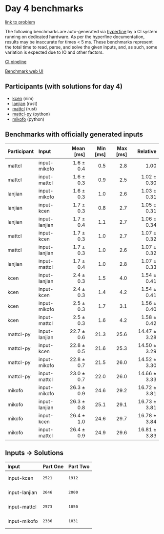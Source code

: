 # Day 4 benchmarks

[link to problem](https://adventofcode.com/2024/day/4)

The following benchmarks are auto-generated via
[hyperfine](https://github.com/sharkdp/hyperfine) by a CI system running on
dedicated hardware. As per the hyperfine documentation, results may be
inaccurate for times < 5 ms. These benchmarks represent the total time to read,
parse, and solve the given inputs, and, as such, some variation is expected due
to IO and other factors.

[CI pipeline](http://ci.papercode.net:8080/teams/main/pipelines/aoc2024)

[Benchmark web UI](https://aoc.ancalagon.black)


## Participants (with solutions for day 4)

- [kcen](https://github.com/kcen/aoc2024) (nim)
- [lanjian](https://github.com/lanjian/aoc-2024) (rust)
- [mattcl](https://github.com/mattcl/aoc2024) (rust)
- [mattcl-py](https://github.com/mattcl/aoc2024-py) (python)
- [mikofo](https://github.com/mikofo/aoc2024) (python)


## Benchmarks with officially generated inputs

| Participant | Input | Mean [ms] | Min [ms] | Max [ms] | Relative |
|:---|:---|---:|---:|---:|---:|
| mattcl | input-mikofo | 1.6 ± 0.4 | 0.5 | 2.8 | 1.00 |
| mattcl | input-mattcl | 1.6 ± 0.3 | 0.9 | 2.5 | 1.02 ± 0.30 |
| lanjian | input-mikofo | 1.6 ± 0.3 | 1.0 | 2.6 | 1.03 ± 0.31 |
| lanjian | input-kcen | 1.7 ± 0.3 | 0.8 | 2.7 | 1.05 ± 0.31 |
| lanjian | input-lanjian | 1.7 ± 0.4 | 1.1 | 2.7 | 1.06 ± 0.34 |
| mattcl | input-kcen | 1.7 ± 0.3 | 1.0 | 2.7 | 1.07 ± 0.32 |
| mattcl | input-lanjian | 1.7 ± 0.3 | 1.0 | 2.6 | 1.07 ± 0.32 |
| lanjian | input-mattcl | 1.7 ± 0.4 | 1.0 | 2.8 | 1.07 ± 0.33 |
| kcen | input-lanjian | 2.4 ± 0.3 | 1.5 | 4.0 | 1.54 ± 0.41 |
| kcen | input-kcen | 2.4 ± 0.3 | 1.4 | 4.2 | 1.54 ± 0.41 |
| kcen | input-mikofo | 2.5 ± 0.3 | 1.7 | 3.1 | 1.56 ± 0.40 |
| kcen | input-mattcl | 2.5 ± 0.3 | 1.6 | 4.2 | 1.58 ± 0.42 |
| mattcl-py | input-lanjian | 22.7 ± 0.6 | 21.3 | 25.6 | 14.47 ± 3.28 |
| mattcl-py | input-kcen | 22.8 ± 0.5 | 21.6 | 25.3 | 14.50 ± 3.29 |
| mattcl-py | input-mikofo | 22.8 ± 0.7 | 21.5 | 26.0 | 14.52 ± 3.30 |
| mattcl-py | input-mattcl | 23.0 ± 0.7 | 22.0 | 26.0 | 14.66 ± 3.33 |
| mikofo | input-mikofo | 26.3 ± 0.9 | 24.6 | 29.2 | 16.72 ± 3.81 |
| mikofo | input-lanjian | 26.3 ± 0.8 | 25.1 | 29.1 | 16.73 ± 3.81 |
| mikofo | input-kcen | 26.4 ± 1.0 | 24.6 | 29.7 | 16.78 ± 3.84 |
| mikofo | input-mattcl | 26.4 ± 0.9 | 24.9 | 29.6 | 16.81 ± 3.83 |


## Inputs -> Solutions

| Input | Part One | Part Two |
|:---|:---|:---|
|input-kcen|<pre>2521</pre>|<pre>1912</pre>|
|input-lanjian|<pre>2646</pre>|<pre>2000</pre>|
|input-mattcl|<pre>2573</pre>|<pre>1850</pre>|
|input-mikofo|<pre>2336</pre>|<pre>1831</pre>|